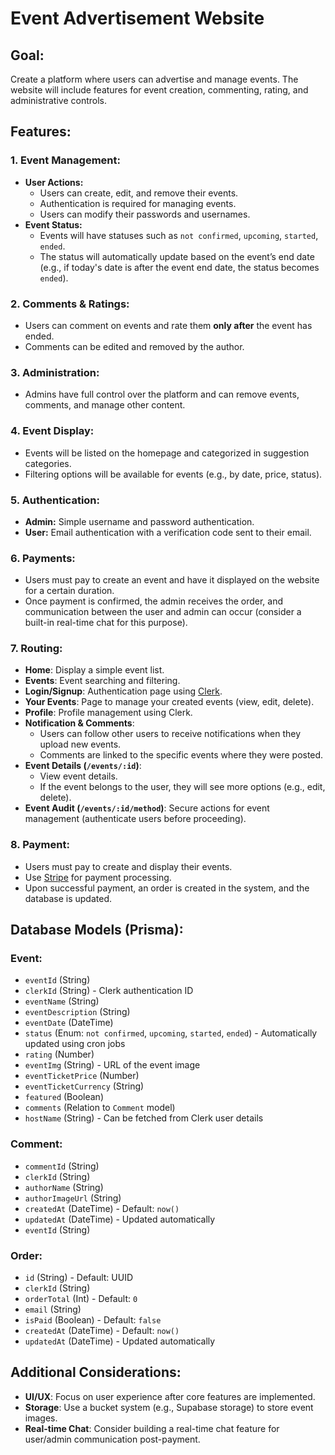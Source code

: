 # Event Advertisement Website

## Goal:

Create a platform where users can advertise and manage events. The website will include features for event creation, commenting, rating, and administrative controls.

## Features:

### 1. Event Management:

- **User Actions:**
  - Users can create, edit, and remove their events.
  - Authentication is required for managing events.
  - Users can modify their passwords and usernames.
- **Event Status:**
  - Events will have statuses such as `not confirmed`, `upcoming`, `started`, `ended`.
  - The status will automatically update based on the event’s end date (e.g., if today's date is after the event end date, the status becomes `ended`).

### 2. Comments & Ratings:

- Users can comment on events and rate them **only after** the event has ended.
- Comments can be edited and removed by the author.

### 3. Administration:

- Admins have full control over the platform and can remove events, comments, and manage other content.

### 4. Event Display:

- Events will be listed on the homepage and categorized in suggestion categories.
- Filtering options will be available for events (e.g., by date, price, status).

### 5. Authentication:

- **Admin:** Simple username and password authentication.
- **User:** Email authentication with a verification code sent to their email.

### 6. Payments:

- Users must pay to create an event and have it displayed on the website for a certain duration.
- Once payment is confirmed, the admin receives the order, and communication between the user and admin can occur (consider a built-in real-time chat for this purpose).

### 7. Routing:

- **Home**: Display a simple event list.
- **Events**: Event searching and filtering.
- **Login/Signup**: Authentication page using [Clerk](https://clerk.dev/).
- **Your Events**: Page to manage your created events (view, edit, delete).
- **Profile**: Profile management using Clerk.
- **Notification & Comments**:
  - Users can follow other users to receive notifications when they upload new events.
  - Comments are linked to the specific events where they were posted.
- **Event Details (`/events/:id`)**:
  - View event details.
  - If the event belongs to the user, they will see more options (e.g., edit, delete).
- **Event Audit (`/events/:id/method`)**: Secure actions for event management (authenticate users before proceeding).

### 8. Payment:

- Users must pay to create and display their events.
- Use [Stripe](https://stripe.com/) for payment processing.
- Upon successful payment, an order is created in the system, and the database is updated.

## Database Models (Prisma):

### **Event:**

- `eventId` (String)
- `clerkId` (String) - Clerk authentication ID
- `eventName` (String)
- `eventDescription` (String)
- `eventDate` (DateTime)
- `status` (Enum: `not confirmed`, `upcoming`, `started`, `ended`) - Automatically updated using cron jobs
- `rating` (Number)
- `eventImg` (String) - URL of the event image
- `eventTicketPrice` (Number)
- `eventTicketCurrency` (String)
- `featured` (Boolean)
- `comments` (Relation to `Comment` model)
- `hostName` (String) - Can be fetched from Clerk user details

### **Comment:**

- `commentId` (String)
- `clerkId` (String)
- `authorName` (String)
- `authorImageUrl` (String)
- `createdAt` (DateTime) - Default: `now()`
- `updatedAt` (DateTime) - Updated automatically
- `eventId` (String)

### **Order:**

- `id` (String) - Default: UUID
- `clerkId` (String)
- `orderTotal` (Int) - Default: `0`
- `email` (String)
- `isPaid` (Boolean) - Default: `false`
- `createdAt` (DateTime) - Default: `now()`
- `updatedAt` (DateTime) - Updated automatically

## Additional Considerations:

- **UI/UX**: Focus on user experience after core features are implemented.
- **Storage**: Use a bucket system (e.g., Supabase storage) to store event images.
- **Real-time Chat**: Consider building a real-time chat feature for user/admin communication post-payment.
